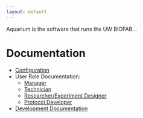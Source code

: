 ```yaml
---
layout: default
---
```


Aquarium is the software that runs the UW BIOFAB...

# Documentation

* [Configuration](docs/configuration/)
* User Role Documentation:
  * [Manager](docs/manager/)
  * [Technician](docs/technician/)
  * [Researcher/Experiment Designer](docs/designer/)
  * [Protocol Developer](docs/protocol_developer/)
* [Development Documentation](docs/aquarium_development/)
